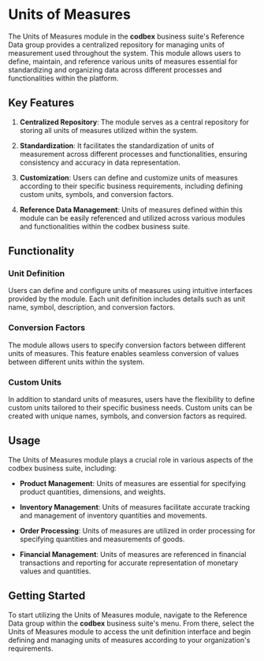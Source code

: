 # Units of Measures

The Units of Measures module in the __codbex__ business suite's Reference Data group provides a centralized repository for managing units of measurement used throughout the system. This module allows users to define, maintain, and reference various units of measures essential for standardizing and organizing data across different processes and functionalities within the platform.

## Key Features

1. **Centralized Repository**: The module serves as a central repository for storing all units of measures utilized within the system.

2. **Standardization**: It facilitates the standardization of units of measurement across different processes and functionalities, ensuring consistency and accuracy in data representation.

3. **Customization**: Users can define and customize units of measures according to their specific business requirements, including defining custom units, symbols, and conversion factors.

4. **Reference Data Management**: Units of measures defined within this module can be easily referenced and utilized across various modules and functionalities within the codbex business suite.

## Functionality

### Unit Definition

Users can define and configure units of measures using intuitive interfaces provided by the module. Each unit definition includes details such as unit name, symbol, description, and conversion factors.

### Conversion Factors

The module allows users to specify conversion factors between different units of measures. This feature enables seamless conversion of values between different units within the system.

### Custom Units

In addition to standard units of measures, users have the flexibility to define custom units tailored to their specific business needs. Custom units can be created with unique names, symbols, and conversion factors as required.

## Usage

The Units of Measures module plays a crucial role in various aspects of the codbex business suite, including:

- **Product Management**: Units of measures are essential for specifying product quantities, dimensions, and weights.

- **Inventory Management**: Units of measures facilitate accurate tracking and management of inventory quantities and movements.

- **Order Processing**: Units of measures are utilized in order processing for specifying quantities and measurements of goods.

- **Financial Management**: Units of measures are referenced in financial transactions and reporting for accurate representation of monetary values and quantities.

## Getting Started

To start utilizing the Units of Measures module, navigate to the Reference Data group within the __codbex__ business suite's menu. From there, select the Units of Measures module to access the unit definition interface and begin defining and managing units of measures according to your organization's requirements.

